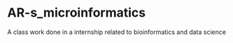 # AR-s_microinformatics
A class work done in a internship related to bioinformatics and data science
